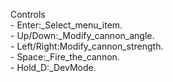 Controls<br>
	- Enter:_Select_menu_item.<br>
	- Up/Down:_Modify_cannon_angle.<br>
	- Left/Right:Modify_cannon_strength.<br>
	- Space:_Fire_the_cannon.<br>
	- Hold_D:_DevMode.
